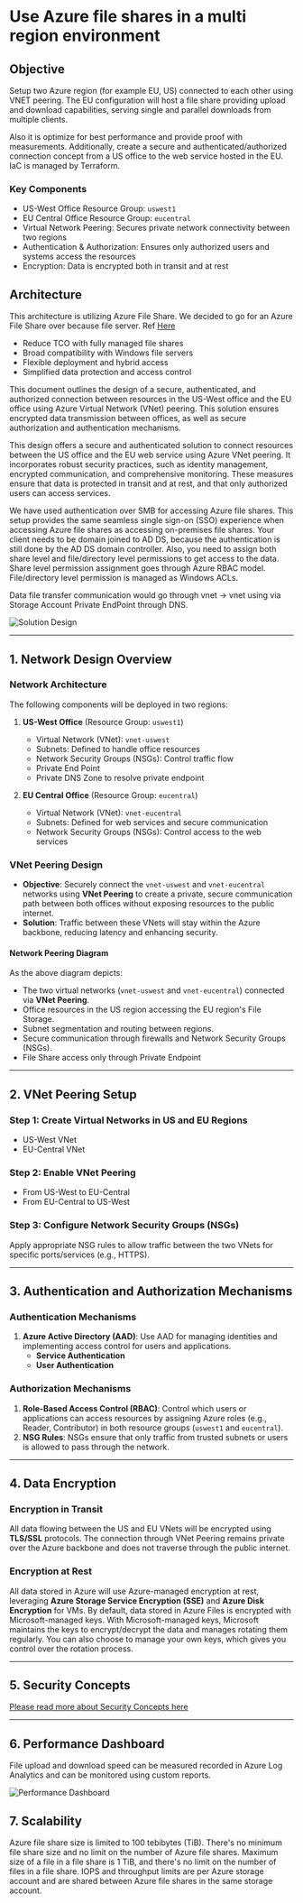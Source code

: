 # Use Azure file shares in a multi region environment

## Objective

Setup two Azure region (for example EU, US) connected to each other using VNET peering. The EU configuration will host a file share providing upload and download capabilities, serving single and parallel downloads from multiple clients. 

Also it is optimize for best performance and provide proof with measurements. Additionally, create a secure and authenticated/authorized connection concept from a US office to the web service hosted in the EU. IaC is managed by Terraform.

### Key Components
- US-West Office Resource Group: `uswest1`
- EU Central Office Resource Group: `eucentral`
- Virtual Network Peering: Secures private network connectivity between two regions
- Authentication & Authorization: Ensures only authorized users and systems access the resources
- Encryption: Data is encrypted both in transit and at rest

## Architecture

This architecture is utilizing Azure File Share.
We decided to go for an Azure File Share over because file server. Ref [Here](https://learn.microsoft.com/en-us/azure/storage/files/windows-server-to-azure-files)

 - Reduce TCO with fully managed file shares
 - Broad compatibility with Windows file servers
 - Flexible deployment and hybrid access
 - Simplified data protection and access control

This document outlines the design of a secure, authenticated, and authorized connection between resources in the US-West office and the EU office using Azure Virtual Network (VNet) peering. This solution ensures encrypted data transmission between offices, as well as secure authorization and authentication mechanisms.

This design offers a secure and authenticated solution to connect resources between the US office and the EU web service using Azure VNet peering. It incorporates robust security practices, such as identity management, encrypted communication, and comprehensive monitoring. These measures ensure that data is protected in transit and at rest, and that only authorized users can access services.

We have used authentication over SMB for accessing Azure file shares. This setup provides the same seamless single sign-on (SSO) experience when accessing Azure file shares as accessing on-premises file shares. Your client needs to be domain joined to AD DS, because the authentication is still done by the AD DS domain controller. Also, you need to assign both share level and file/directory level permissions to get access to the data. Share level permission assignment goes through Azure RBAC model. File/directory level permission is managed as Windows ACLs. 

Data file transfer communication would go through vnet -> vnet using via Storage Account Private EndPoint through DNS.

![Solution Design](./docs/images/Solution_Design.jpeg)

---

## 1. Network Design Overview

### Network Architecture

The following components will be deployed in two regions:
1. **US-West Office** (Resource Group: `uswest1`)
   - Virtual Network (VNet): `vnet-uswest`
   - Subnets: Defined to handle office resources
   - Network Security Groups (NSGs): Control traffic flow
   - Private End Point
   - Private DNS Zone to resolve private endpoint

2. **EU Central Office** (Resource Group: `eucentral`)

   - Virtual Network (VNet): `vnet-eucentral`
   - Subnets: Defined for web services and secure communication
   - Network Security Groups (NSGs): Control access to the web services

### VNet Peering Design

- **Objective**: Securely connect the `vnet-uswest` and `vnet-eucentral` networks using **VNet Peering** to create a private, secure communication path between both offices without exposing resources to the public internet.
- **Solution**: Traffic between these VNets will stay within the Azure backbone, reducing latency and enhancing security.

#### Network Peering Diagram

As the above diagram depicts:
- The two virtual networks (`vnet-uswest` and `vnet-eucentral`) connected via **VNet Peering**.
- Office resources in the US region accessing the EU region's File Storage.
- Subnet segmentation and routing between regions.
- Secure communication through firewalls and Network Security Groups (NSGs).
- File Share access only through Private Endpoint

---
## 2. VNet Peering Setup
### **Step 1: Create Virtual Networks in US and EU Regions**

- US-West VNet
- EU-Central VNet

### Step 2: Enable VNet Peering

- From US-West to EU-Central
- From EU-Central to US-West

### Step 3: Configure Network Security Groups (NSGs)

Apply appropriate NSG rules to allow traffic between the two VNets for specific ports/services (e.g., HTTPS).

---

## 3. Authentication and Authorization Mechanisms
### Authentication Mechanisms

1. **Azure Active Directory (AAD)**: Use AAD for managing identities and implementing access control for users and applications.
   - **Service Authentication**
   - **User Authentication**


### Authorization Mechanisms

1. **Role-Based Access Control (RBAC)**: Control which users or applications can access resources by assigning Azure roles (e.g., Reader, Contributor) in both resource groups (`uswest1` and `eucentral`).
2. **NSG Rules**: NSGs ensure that only traffic from trusted subnets or users is allowed to pass through the network.

---

## 4. Data Encryption

### Encryption in Transit

All data flowing between the US and EU VNets will be encrypted using **TLS/SSL** protocols. The connection through VNet Peering remains private over the Azure backbone and does not traverse through the public internet.

### Encryption at Rest
All data stored in Azure will use Azure-managed encryption at rest, leveraging **Azure Storage Service Encryption (SSE)** and **Azure Disk Encryption** for VMs. By default, data stored in Azure Files is encrypted with Microsoft-managed keys. With Microsoft-managed keys, Microsoft maintains the keys to encrypt/decrypt the data and manages rotating them regularly. You can also choose to manage your own keys, which gives you control over the rotation process.

---

## 5. Security Concepts

[Please read more about Security Concepts here](./Security.MD)

---

## 6. Performance Dashboard

File upload and download speed can be measured recorded in Azure Log Analytics and can be monitored using custom reports.

![Performance Dashboard](./docs/images/Performance_Dashboard.jpeg)


## 7. Scalability

Azure file share size is limited to 100 tebibytes (TiB). There's no minimum file share size and no limit on the number of Azure file shares.
Maximum size of a file in a file share is 1 TiB, and there's no limit on the number of files in a file share.
IOPS and throughput limits are per Azure storage account and are shared between Azure file shares in the same storage account.